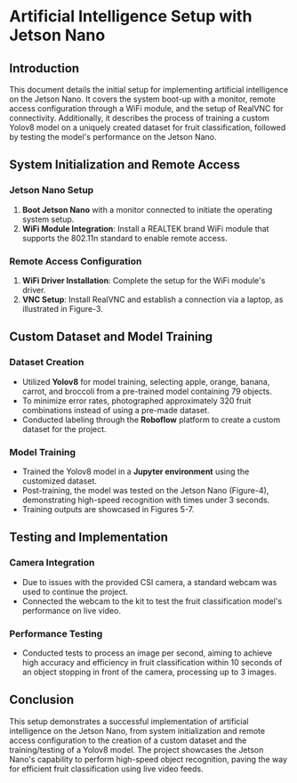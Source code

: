 

# Artificial Intelligence Setup with Jetson Nano

## Introduction

This document details the initial setup for implementing artificial intelligence on the Jetson Nano. It covers the system boot-up with a monitor, remote access configuration through a WiFi module, and the setup of RealVNC for connectivity. Additionally, it describes the process of training a custom Yolov8 model on a uniquely created dataset for fruit classification, followed by testing the model's performance on the Jetson Nano.

## System Initialization and Remote Access

### Jetson Nano Setup

1. **Boot Jetson Nano** with a monitor connected to initiate the operating system setup.
2. **WiFi Module Integration**: Install a REALTEK brand WiFi module that supports the 802.11n standard to enable remote access.

### Remote Access Configuration

1. **WiFi Driver Installation**: Complete the setup for the WiFi module's driver.
2. **VNC Setup**: Install RealVNC and establish a connection via a laptop, as illustrated in Figure-3.

## Custom Dataset and Model Training

### Dataset Creation

- Utilized **Yolov8** for model training, selecting apple, orange, banana, carrot, and broccoli from a pre-trained model containing 79 objects.
- To minimize error rates, photographed approximately 320 fruit combinations instead of using a pre-made dataset.
- Conducted labeling through the **Roboflow** platform to create a custom dataset for the project.

### Model Training

- Trained the Yolov8 model in a **Jupyter environment** using the customized dataset.
- Post-training, the model was tested on the Jetson Nano (Figure-4), demonstrating high-speed recognition with times under 3 seconds.
- Training outputs are showcased in Figures 5-7.

## Testing and Implementation

### Camera Integration

- Due to issues with the provided CSI camera, a standard webcam was used to continue the project.
- Connected the webcam to the kit to test the fruit classification model's performance on live video.

### Performance Testing

- Conducted tests to process an image per second, aiming to achieve high accuracy and efficiency in fruit classification within 10 seconds of an object stopping in front of the camera, processing up to 3 images.

## Conclusion

This setup demonstrates a successful implementation of artificial intelligence on the Jetson Nano, from system initialization and remote access configuration to the creation of a custom dataset and the training/testing of a Yolov8 model. The project showcases the Jetson Nano's capability to perform high-speed object recognition, paving the way for efficient fruit classification using live video feeds.

